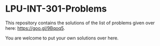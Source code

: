 # LPU-INT-301-Problems
This repository contains the solutions of the list of problems given over here: https://goo.gl/9Bqoq5.

You are welcome to put your own solutions over here.
